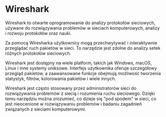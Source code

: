 # Wireshark

Wireshark to otwarte oprogramowanie do analizy protokołów sieciowych, używane do rozwiązywania problemów w sieciach komputerowych, analizy i rozwoju protokołów oraz nauki.

Za pomocą Wiresharka użytkownicy mogą przechwytywać i interaktywnie przeglądać ruch pakietów w sieci. To narzędzie jest zdolne do analizy setek różnych protokołów sieciowych.

Wireshark jest dostępny na wiele platform, takich jak Windows, macOS, Linux i inne systemy uniksowe. Interfejs użytkownika oferuje szczegółowy przegląd pakietów, a zaawansowane funkcje obejmują możliwość tworzenia statystyk, filtrów, kolorowania pakietów i wiele innych.

Wireshark jest często stosowany przez administratorów sieci do rozwiązywania problemów z siecią i rozumienia ruchu sieciowego. Dzięki temu narzędziu można zrozumieć, co dzieje się "pod spodem" w sieci, co jest nieocenione w rozwiązywaniu problemów i badaniu zagadnień związanych z sieciami komputerowymi.
